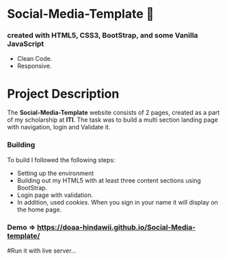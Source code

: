# Social-Media-Template 🤳

### created with HTML5, CSS3, BootStrap, and some Vanilla JavaScript
- Clean Code.
- Responsive.

# Project Description
The **Social-Media-Template** website consists of 2 pages, created as a part of my scholarship at **ITI**.
The task was to build a multi section landing page with navigation, login and Validate it. 

### Building
To build I followed the following steps: 

- Setting up the environment
- Building out my HTML5 with at least three content sections using BootStrap.
- Login page with validation.
- In addition, used *cookies*. When you sign in your name it will display on the home page.

### Demo => https://doaa-hindawii.github.io/Social-Media-template/

#Run it with live server...

